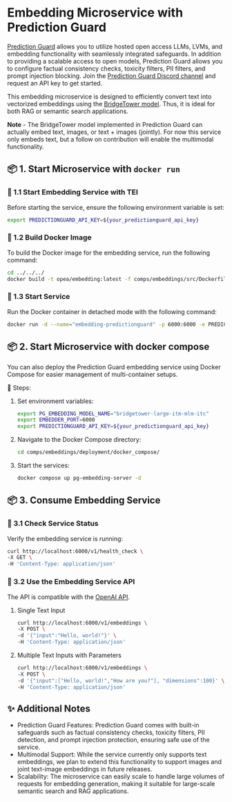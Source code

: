 # Embedding Microservice with Prediction Guard

[Prediction Guard](https://docs.predictionguard.com) allows you to utilize hosted open access LLMs, LVMs, and embedding functionality with seamlessly integrated safeguards. In addition to providing a scalable access to open models, Prediction Guard allows you to configure factual consistency checks, toxicity filters, PII filters, and prompt injection blocking. Join the [Prediction Guard Discord channel](https://discord.gg/TFHgnhAFKd) and request an API key to get started.

This embedding microservice is designed to efficiently convert text into vectorized embeddings using the [BridgeTower model](https://huggingface.co/BridgeTower/bridgetower-large-itm-mlm-itc). Thus, it is ideal for both RAG or semantic search applications.

**Note** - The BridgeTower model implemented in Prediction Guard can actually embed text, images, or text + images (jointly). For now this service only embeds text, but a follow on contribution will enable the multimodal functionality.

## 📦 1. Start Microservice with `docker run`

### 🔹 1.1 Start Embedding Service with TEI

Before starting the service, ensure the following environment variable is set:

```bash
export PREDICTIONGUARD_API_KEY=${your_predictionguard_api_key}
```

### 🔹 1.2 Build Docker Image

To build the Docker image for the embedding service, run the following command:

```bash
cd ../../../
docker build -t opea/embedding:latest -f comps/embeddings/src/Dockerfile .
```

### 🔹 1.3 Start Service

Run the Docker container in detached mode with the following command:

```bash
docker run -d --name="embedding-predictionguard" -p 6000:6000 -e PREDICTIONGUARD_API_KEY=$PREDICTIONGUARD_API_KEY opea/embedding:latest
```

## 📦 2. Start Microservice with docker compose

You can also deploy the Prediction Guard embedding service using Docker Compose for easier management of multi-container setups.

🔹 Steps:

1. Set environment variables:

   ```bash
   export PG_EMBEDDING_MODEL_NAME="bridgetower-large-itm-mlm-itc"
   export EMBEDDER_PORT=6000
   export PREDICTIONGUARD_API_KEY=${your_predictionguard_api_key}
   ```

2. Navigate to the Docker Compose directory:

   ```bash
   cd comps/embeddings/deployment/docker_compose/
   ```

3. Start the services:

   ```bash
   docker compose up pg-embedding-server -d
   ```

## 📦 3. Consume Embedding Service

### 🔹 3.1 Check Service Status

Verify the embedding service is running:

```bash
curl http://localhost:6000/v1/health_check \
-X GET \
-H 'Content-Type: application/json'
```

### 🔹 3.2 Use the Embedding Service API

The API is compatible with the [OpenAI API](https://platform.openai.com/docs/api-reference/embeddings).

1. Single Text Input

   ```bash
   curl http://localhost:6000/v1/embeddings \
   -X POST \
   -d '{"input":"Hello, world!"}' \
   -H 'Content-Type: application/json'
   ```

2. Multiple Text Inputs with Parameters

   ```bash
   curl http://localhost:6000/v1/embeddings \
   -X POST \
   -d '{"input":["Hello, world!","How are you?"], "dimensions":100}' \
   -H 'Content-Type: application/json'
   ```

## ✨ Additional Notes

- Prediction Guard Features: Prediction Guard comes with built-in safeguards such as factual consistency checks, toxicity filters, PII detection, and prompt injection protection, ensuring safe use of the service.
- Multimodal Support: While the service currently only supports text embeddings, we plan to extend this functionality to support images and joint text-image embeddings in future releases.
- Scalability: The microservice can easily scale to handle large volumes of requests for embedding generation, making it suitable for large-scale semantic search and RAG applications.
